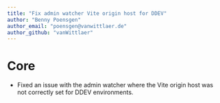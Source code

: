 ```yaml
---
title: "Fix admin watcher Vite origin host for DDEV"
author: "Benny Poensgen"
author_email: "poensgen@vanwittlaer.de"
author_github: "vanWittlaer"
---
```

# Core
- Fixed an issue with the admin watcher where the Vite origin host was not correctly set for DDEV environments.